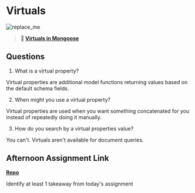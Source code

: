 # Virtuals

![replace_me](https://codeworks.blob.core.windows.net/public/assets/img/illustrations/placeholder.svg)

> **📖 [Virtuals in Mongoose](https://codeworksacademy.com/fs-student-guide/resources/wk5/04-Virtuals)**

## Questions

1. What is a virtual property?

Virtual properties are additional model functions returning values based on the default schema fields.

2. When might you use a virtual property? 

Virtual properties are used when you want something concatenated for you instead of repeatedly doing it manually.

3. How do you search by a virtual properties value?

You can't. Virtuals aren't available for document queries.

## Afternoon Assignment Link

**[Repo](https://github.com/fullmer24/<ASSIGNMENT_REPO>)**

Identify at least 1 takeaway from today's assignment
